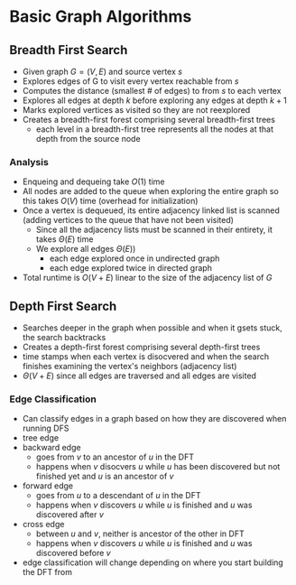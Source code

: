 # Basic Graph Algorithms

## Breadth First Search

- Given graph $G = (V,E)$ and source vertex $s$
- Explores edges of G to visit every vertex reachable from $s$
- Computes the distance (smallest # of edges) to from $s$ to each vertex
- Explores all edges at depth $k$ before exploring any edges at depth $k + 1$
- Marks explored vertices as visited so they are not reexplored
- Creates a breadth-first forest comprising several breadth-first trees 
    - each level in a breadth-first tree represents all the nodes at that depth from the source node


### Analysis

- Enqueing and dequeing take $O(1)$ time
- All nodes are added to the queue when exploring the entire graph so this takes $O(V)$ time (overhead for initialization)
- Once a vertex is dequeued, its entire adjacency linked list is scanned (adding vertices to the queue that have not been visited) 
    - Since all the adjacency lists must be scanned in their entirety, it takes $\Theta(E)$ time
    - We explore all edges $\Theta(E))$
        - each edge explored once in undirected graph
        - each edge explored twice in directed graph
- Total runtime is $O(V + E)$ linear to the size of the adjacency list of $G$

## Depth First Search

- Searches deeper in the graph when possible and when it gsets stuck, the search backtracks
- Creates a depth-first forest comprising several depth-first trees 
- time stamps when each vertex is disocvered and when the search finishes examining the vertex's neighbors (adjacency list)
- $\Theta(V + E)$ since all edges are traversed and all edges are visited

### Edge Classification

- Can classify edges in a graph based on how they are discovered when running DFS
- tree edge
- backward edge
    - goes from $v$ to an ancestor of $u$ in the DFT
    - happens when $v$ disocvers $u$ while $u$ has been discovered but not finished yet and $u$ is an ancestor of $v$
- forward edge 
    - goes from $u$ to a descendant of $u$ in the DFT 
    - happens when $v$ discovers $u$ while $u$ is finished and $u$ was discovered after $v$
- cross edge 
    - between $u$ and $v$, neither is ancestor of the other in DFT
    - happens when $v$ discovers $u$ while $u$ is finished and $u$ was discovered before $v$
- edge classification will change depending on where you start building the DFT from 